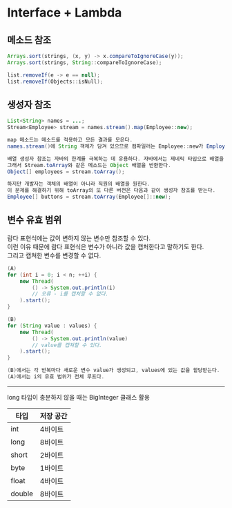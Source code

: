 # Interface + Lambda

## 메소드 참조
```java
Arrays.sort(strings, (x, y) -> x.compareToIgnoreCase(y));
Arrays.sort(strings, String::compareToIgnoreCase);

list.removeIf(e -> e == null);
list.removeIf(Objects::isNull);
```

## 생성자 참조
```java
List<String> names = ...;
Stream<Employee> stream = names.stream().map(Employee::new);

map 메소드는 메소드를 적용하고 모든 결과를 모은다.
names.stream()에 String 객체가 담겨 있으므로 컴파일러는 Employee::new가 Employee(String) 생성자를 가리킨다는 사실을 알게 된다.

배열 생성자 참조는 자바의 한계를 극복하는 데 유용하다. 자바에서는 제네릭 타입으로 배열을 생성할 수 없다.
그래서 Stream.toArray와 같은 메소드는 Object 배열을 반환한다.
Object[] employees = stream.toArray();

하지만 개발자는 객체의 배열이 아니라 직원의 배열을 원한다.
이 문제를 해결하기 위해 toArray의 또 다른 버전은 다음과 같이 생성자 참조를 받는다.
Employee[] buttons = stream.toArray(Employee[]::new);
```

## 변수 유효 범위
람다 표현식에는 값이 변하지 않는 변수만 참조할 수 있다.<br>
이런 이유 때문에 람다 표현식은 변수가 아니라 값을 캡처한다고 말하기도 한다.<br>
그리고 캡쳐한 변수를 변경할 수 없다. 
```java
(A)
for (int i = 0; i < n; ++i) {
    new Thread(
        () -> System.out.println(i)
        // 오류 - i를 캡처할 수 없다.
    ).start();
}

(B)
for (String value : values) {
    new Thread(
        () -> System.out.println(value)
        // value를 캡쳐할 수 있다.
    ).start();   
}

(B)에서는 각 반복마다 새로운 변수 value가 생성되고, values에 있는 값을 할당받는다.
(A)에서는 i의 유효 범위가 전체 루프다.
```

---

long 타입이 충분하지 않을 때는 BigInteger 클래스 활용

타입 | 저장 공간
----|---------
int | 4바이트
long | 8바이트
short | 2바이트
byte | 1바이트
float | 4바이트
double | 8바이트
